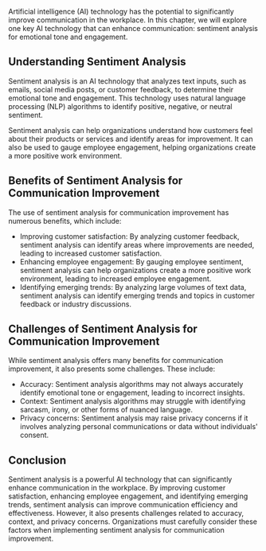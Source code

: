 
Artificial intelligence (AI) technology has the potential to significantly improve communication in the workplace. In this chapter, we will explore one key AI technology that can enhance communication: sentiment analysis for emotional tone and engagement.

Understanding Sentiment Analysis
--------------------------------

Sentiment analysis is an AI technology that analyzes text inputs, such as emails, social media posts, or customer feedback, to determine their emotional tone and engagement. This technology uses natural language processing (NLP) algorithms to identify positive, negative, or neutral sentiment.

Sentiment analysis can help organizations understand how customers feel about their products or services and identify areas for improvement. It can also be used to gauge employee engagement, helping organizations create a more positive work environment.

Benefits of Sentiment Analysis for Communication Improvement
------------------------------------------------------------

The use of sentiment analysis for communication improvement has numerous benefits, which include:

* Improving customer satisfaction: By analyzing customer feedback, sentiment analysis can identify areas where improvements are needed, leading to increased customer satisfaction.
* Enhancing employee engagement: By gauging employee sentiment, sentiment analysis can help organizations create a more positive work environment, leading to increased employee engagement.
* Identifying emerging trends: By analyzing large volumes of text data, sentiment analysis can identify emerging trends and topics in customer feedback or industry discussions.

Challenges of Sentiment Analysis for Communication Improvement
--------------------------------------------------------------

While sentiment analysis offers many benefits for communication improvement, it also presents some challenges. These include:

* Accuracy: Sentiment analysis algorithms may not always accurately identify emotional tone or engagement, leading to incorrect insights.
* Context: Sentiment analysis algorithms may struggle with identifying sarcasm, irony, or other forms of nuanced language.
* Privacy concerns: Sentiment analysis may raise privacy concerns if it involves analyzing personal communications or data without individuals' consent.

Conclusion
----------

Sentiment analysis is a powerful AI technology that can significantly enhance communication in the workplace. By improving customer satisfaction, enhancing employee engagement, and identifying emerging trends, sentiment analysis can improve communication efficiency and effectiveness. However, it also presents challenges related to accuracy, context, and privacy concerns. Organizations must carefully consider these factors when implementing sentiment analysis for communication improvement.
